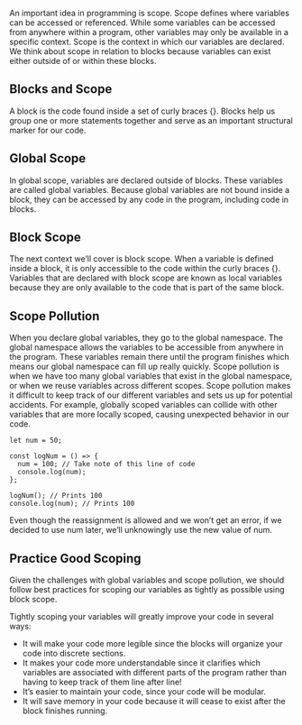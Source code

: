 An important idea in programming is scope. Scope defines where variables can be accessed or referenced. While some variables can be accessed from anywhere within a program, other variables may only be available in a specific context.
Scope is the context in which our variables are declared. We think about scope in relation to blocks because variables can exist either outside of or within these blocks.

## Blocks and Scope

A block is the code found inside a set of curly braces {}. Blocks help us group one or more statements together and serve as an important structural marker for our code.

## Global Scope

In global scope, variables are declared outside of blocks. These variables are called global variables. Because global variables are not bound inside a block, they can be accessed by any code in the program, including code in blocks.

## Block Scope

The next context we’ll cover is block scope. When a variable is defined inside a block, it is only accessible to the code within the curly braces {}.
Variables that are declared with block scope are known as local variables because they are only available to the code that is part of the same block.

## Scope Pollution

When you declare global variables, they go to the global namespace. The global namespace allows the variables to be accessible from anywhere in the program. These variables remain there until the program finishes which means our global namespace can fill up really quickly.
Scope pollution is when we have too many global variables that exist in the global namespace, or when we reuse variables across different scopes. Scope pollution makes it difficult to keep track of our different variables and sets us up for potential accidents. For example, globally scoped variables can collide with other variables that are more locally scoped, causing unexpected behavior in our code.

```
let num = 50;
 
const logNum = () => {
  num = 100; // Take note of this line of code
  console.log(num);
};
 
logNum(); // Prints 100
console.log(num); // Prints 100
```

Even though the reassignment is allowed and we won’t get an error, if we decided to use num later, we’ll unknowingly use the new value of num.

## Practice Good Scoping

Given the challenges with global variables and scope pollution, we should follow best practices for scoping our variables as tightly as possible using block scope.

Tightly scoping your variables will greatly improve your code in several ways:

- It will make your code more legible since the blocks will organize your code into discrete sections.
- It makes your code more understandable since it clarifies which variables are associated with different parts of the program rather than having to keep track of them line after line!
- It’s easier to maintain your code, since your code will be modular.
- It will save memory in your code because it will cease to exist after the block finishes running.
